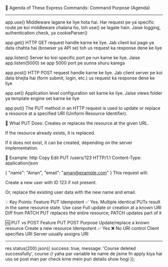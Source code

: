 📌 Agenda of These Express Commands:
Command Purpose (Agenda)

---

app.use() Middleware lagane ke liye hota hai. Har request pe ya specific route pe koi middleware chalana ho, toh use() se lagate hain. Jaise logging, authentication check, ya cookieParser()

app.get() HTTP GET request handle karne ke liye. Jab client koi page ya data chahta hai (browser ya API se) toh us request ka response dene ke liye

app.listen() Server ko kisi specific port pe run karne ke liye. Jaise app.listen(5000) se app 5000 port pe sunna shuru karega

app.post() HTTP POST request handle karne ke liye. Jab client server pe koi data bhejta hai (form submit, login, etc.) us request ka response dene ke liye

app.set() Application level configuration set karne ke liye. Jaise views folder ya template engine set karne ke liye

app.put()
The PUT method in an HTTP request is used to update or replace a resource at a specified URI (Uniform Resource Identifier).

🔧 What PUT Does:
Creates or replaces the resource at the given URL.

If the resource already exists, it is replaced.

If it does not exist, it can be created, depending on the server implementation.

🔁 Example:
http
Copy
Edit
PUT /users/123 HTTP/1.1
Content-Type: application/json

{
  "name": "Aman",
  "email": "aman@example.com"
}
This request will:

Create a new user with ID 123 if not present.

Or, replace the existing user data with the new name and email.

💡 Key Points:
Feature	PUT
Idempotent	✅ Yes. Multiple identical PUTs result in the same resource state.
Use case	Full update or creation at a known URI
Diff from PATCH	PUT replaces the entire resource; PATCH updates part of it

🆚 PUT vs POST
Feature	PUT	POST
Purpose	Update/replace a known resource	Create a new resource
Idempotent	✅ Yes	❌ No
URI control	Client specifies URI	Server usually assigns URI

---

  res.status(200).json({
      success: true,
      message: 'Course deleted successfully',
      course  // yaha par variable ke name de jisme fn apply kiya hai uss se post man par check krne mein puri details show hogi
    });


